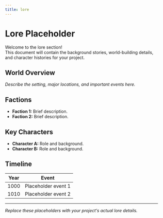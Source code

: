```yaml
---
title: lore
---
```


# Lore Placeholder

Welcome to the lore section!  
This document will contain the background stories, world-building details, and character histories for your project.

## World Overview

*Describe the setting, major locations, and important events here.*

## Factions

- **Faction 1:** Brief description.
- **Faction 2:** Brief description.

## Key Characters

- **Character A:** Role and background.
- **Character B:** Role and background.

## Timeline

| Year | Event                |
|------|----------------------|
| 1000 | Placeholder event 1  |
| 1010 | Placeholder event 2  |

---

*Replace these placeholders with your project's actual lore details.*